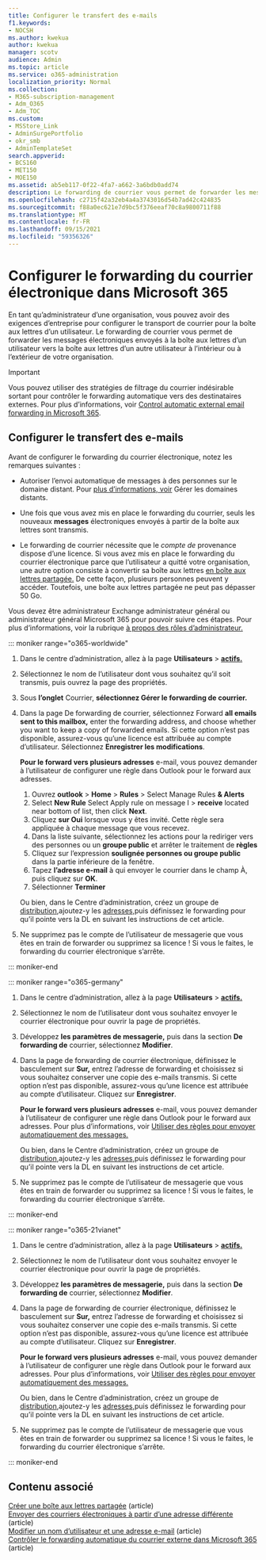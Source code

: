 ```yaml
---
title: Configurer le transfert des e-mails
f1.keywords:
- NOCSH
ms.author: kwekua
author: kwekua
manager: scotv
audience: Admin
ms.topic: article
ms.service: o365-administration
localization_priority: Normal
ms.collection:
- M365-subscription-management
- Adm_O365
- Adm_TOC
ms.custom:
- MSStore_Link
- AdminSurgePortfolio
- okr_smb
- AdminTemplateSet
search.appverid:
- BCS160
- MET150
- MOE150
ms.assetid: ab5eb117-0f22-4fa7-a662-3a6bdb0add74
description: Le forwarding de courrier vous permet de forwarder les messages électroniques envoyés à une boîte aux lettres Microsoft 365 utilisateur vers une autre boîte aux lettres à l’intérieur ou à l’extérieur de votre organisation.
ms.openlocfilehash: c2715f42a32eb4a4a3743016d54b7ad42c424835
ms.sourcegitcommit: f88a0ec621e7d9bc5f376eeaf70c8a9800711f88
ms.translationtype: MT
ms.contentlocale: fr-FR
ms.lasthandoff: 09/15/2021
ms.locfileid: "59356326"
---
```

# <a name="configure-email-forwarding-in-microsoft-365"></a>Configurer le forwarding du courrier électronique dans Microsoft 365

En tant qu’administrateur d’une organisation, vous pouvez avoir des exigences d’entreprise pour configurer le transport de courrier pour la boîte aux lettres d’un utilisateur. Le forwarding de courrier vous permet de forwarder les messages électroniques envoyés à la boîte aux lettres d’un utilisateur vers la boîte aux lettres d’un autre utilisateur à l’intérieur ou à l’extérieur de votre organisation.

> [!IMPORTANT]
> Vous pouvez utiliser des stratégies de filtrage du courrier indésirable sortant pour contrôler le forwarding automatique vers des destinataires externes. Pour plus d’informations, voir [Control automatic external email forwarding in Microsoft 365](/microsoft-365/security/office-365-security/external-email-forwarding#how-the-outbound-spam-filter-policy-settings-work-with-other-automatic-email-forwarding-controls).

## <a name="configure-email-forwarding"></a>Configurer le transfert des e-mails

Avant de configurer le forwarding du courrier électronique, notez les remarques suivantes :

- Autoriser l’envoi automatique de messages à des personnes sur le domaine distant. Pour [plus d’informations, voir](/exchange/mail-flow-best-practices/remote-domains/manage-remote-domains) Gérer les domaines distants.

- Une fois que vous avez mis en place  le forwarding du courrier, seuls les nouveaux **messages** électroniques envoyés à partir de la boîte aux lettres sont transmis.

- Le forwarding de courrier nécessite que le  *compte de*  provenance dispose d’une licence. Si vous avez mis en place le forwarding du courrier électronique parce que l’utilisateur a quitté votre organisation, une autre option consiste à convertir sa boîte aux lettres [en boîte aux lettres partagée.](convert-user-mailbox-to-shared-mailbox.md) De cette façon, plusieurs personnes peuvent y accéder. Toutefois, une boîte aux lettres partagée ne peut pas dépasser 50 Go.

Vous devez être administrateur Exchange administrateur général ou administrateur général Microsoft 365 pour pouvoir suivre ces étapes. Pour plus d’informations, voir la rubrique [à propos des rôles d’administrateur.](../add-users/about-admin-roles.md)

::: moniker range="o365-worldwide"

1. Dans le centre d’administration, allez à la page **Utilisateurs** \> **[actifs.](https://go.microsoft.com/fwlink/p/?linkid=834822)**

2. Sélectionnez le nom de l’utilisateur dont vous souhaitez qu’il soit transmis, puis ouvrez la page des propriétés.

3. Sous **l’onglet** Courrier, **sélectionnez Gérer le forwarding de courrier.**

4. Dans la page De forwarding de courrier, sélectionnez Forward **all emails sent to this mailbox,** enter the forwarding address, and choose whether you want to keep a copy of forwarded emails. Si cette option n’est pas disponible, assurez-vous qu’une licence est attribuée au compte d’utilisateur. Sélectionnez **Enregistrer les modifications**.

    **Pour le forward vers plusieurs adresses** e-mail, vous pouvez demander à l’utilisateur de configurer une règle dans Outlook pour le forward aux adresses. 
    
    1.  Ouvrez **outlook** > **Home** > **Rules** > Select Manage Rules **& Alerts**  
    1. Select **New Rule** Select Apply rule on message I > **receive** located near bottom of list, then click **Next**.
    1. Cliquez **sur Oui** lorsque vous y êtes invité. Cette règle sera appliquée à chaque message que vous recevez. 
    1. Dans la liste suivante, sélectionnez les actions pour la rediriger vers des personnes ou un **groupe public** et arrêter le traitement de **règles**
    1. Cliquez sur l’expression **soulignée personnes ou groupe public** dans la partie inférieure de la fenêtre.
    1. Tapez **l’adresse e-mail** à qui envoyer le courrier dans le champ À, puis cliquez sur **OK**.
    1. Sélectionner **Terminer**
    

     Ou bien, dans le Centre d’administration, créez un groupe de [distribution,](../setup/create-distribution-lists.md)ajoutez-y les [adresses,](add-user-or-contact-to-distribution-list.md)puis définissez le forwarding pour qu’il pointe vers la DL en suivant les instructions de cet article.

5. Ne supprimez pas le compte de l’utilisateur de messagerie que vous êtes en train de forwarder ou supprimez sa licence !  Si vous le faites, le forwarding du courrier électronique s’arrête.

::: moniker-end

::: moniker range="o365-germany"

1. Dans le centre d’administration, allez à la page **Utilisateurs** \> **[actifs.](https://go.microsoft.com/fwlink/p/?linkid=847686)**

2. Sélectionnez le nom de l’utilisateur dont vous souhaitez envoyer le courrier électronique pour ouvrir la page de propriétés.

3. Développez **les paramètres de messagerie,** puis dans la section **De forwarding de** courrier, sélectionnez **Modifier**.

4. Dans la page de forwarding de courrier électronique, définissez le basculement sur **Sur,** entrez l’adresse de forwarding et choisissez si vous souhaitez conserver une copie des e-mails transmis. Si cette option n’est pas disponible, assurez-vous qu’une licence est attribuée au compte d’utilisateur. Cliquez sur **Enregistrer**.

   **Pour le forward vers plusieurs adresses** e-mail, vous pouvez demander à l’utilisateur de configurer une règle dans Outlook pour le forward aux adresses. Pour plus d’informations, voir [Utiliser des règles pour envoyer automatiquement des messages.](https://support.microsoft.com/office/45aa9664-4911-4f96-9663-ece42816d746)

   Ou bien, dans le Centre d’administration, créez un groupe de [distribution,](../setup/create-distribution-lists.md)ajoutez-y les [adresses,](add-user-or-contact-to-distribution-list.md)puis définissez le forwarding pour qu’il pointe vers la DL en suivant les instructions de cet article.

5. Ne supprimez pas le compte de l’utilisateur de messagerie que vous êtes en train de forwarder ou supprimez sa licence !  Si vous le faites, le forwarding du courrier électronique s’arrête.

::: moniker-end

::: moniker range="o365-21vianet"

1. Dans le centre d’administration, allez à la page **Utilisateurs** \> **[actifs.](https://go.microsoft.com/fwlink/p/?linkid=850628)**

2. Sélectionnez le nom de l’utilisateur dont vous souhaitez envoyer le courrier électronique pour ouvrir la page de propriétés.

3. Développez **les paramètres de messagerie,** puis dans la section **De forwarding de** courrier, sélectionnez **Modifier**.

4. Dans la page de forwarding de courrier électronique, définissez le basculement sur **Sur,** entrez l’adresse de forwarding et choisissez si vous souhaitez conserver une copie des e-mails transmis. Si cette option n’est pas disponible, assurez-vous qu’une licence est attribuée au compte d’utilisateur. Cliquez sur **Enregistrer**.

   **Pour le forward vers plusieurs adresses** e-mail, vous pouvez demander à l’utilisateur de configurer une règle dans Outlook pour le forward aux adresses. Pour plus d’informations, voir [Utiliser des règles pour envoyer automatiquement des messages.](https://support.microsoft.com/office/45aa9664-4911-4f96-9663-ece42816d746)

   Ou bien, dans le Centre d’administration, créez un groupe de [distribution,](../setup/create-distribution-lists.md)ajoutez-y les [adresses,](add-user-or-contact-to-distribution-list.md)puis définissez le forwarding pour qu’il pointe vers la DL en suivant les instructions de cet article.

5. Ne supprimez pas le compte de l’utilisateur de messagerie que vous êtes en train de forwarder ou supprimez sa licence ! Si vous le faites, le forwarding du courrier électronique s’arrête.

::: moniker-end

## <a name="related-content"></a>Contenu associé 

[Créer une boîte aux lettres partagée](../email/create-a-shared-mailbox.md) (article)\
[Envoyer des courriers électroniques à partir d’une adresse différente](https://support.microsoft.com/office/ccba89cb-141c-4a36-8c56-6d16a8556d2e) (article)\
[Modifier un nom d’utilisateur et une adresse e-mail](../add-users/change-a-user-name-and-email-address.md) (article)\
[Contrôler le forwarding automatique du courrier externe dans Microsoft 365](/microsoft-365/security/office-365-security/external-email-forwarding) (article)


